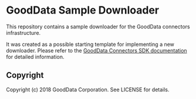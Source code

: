 # GoodData Sample Downloader
This repository contains a sample downloader for the GoodData connectors infrastructure.

It was created as a possible starting template for implementing a new downloader. Please refer to the 
[GoodData Connectors SDK documentation](https://github.com/gooddata/gooddata_connectors_sdk "GoodData Connectors SDK") for detailed information.

## Copyright

Copyright (c) 2018 GoodData Corporation. See LICENSE for details.